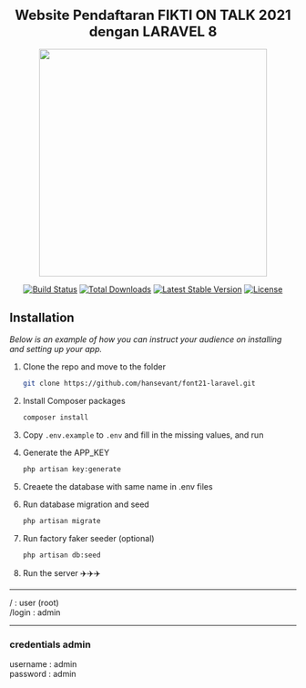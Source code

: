 <h1 align="center" style="font-size:24px;">Website Pendaftaran FIKTI ON TALK 2021 dengan LARAVEL 8</h1>

<p align="center"><a href="https://laravel.com" target="_blank"><img src="https://raw.githubusercontent.com/laravel/art/master/logo-lockup/5%20SVG/2%20CMYK/1%20Full%20Color/laravel-logolockup-cmyk-red.svg" width="400"></a></p>

<p align="center">
<a href="https://travis-ci.org/laravel/framework"><img src="https://travis-ci.org/laravel/framework.svg" alt="Build Status"></a>
<a href="https://packagist.org/packages/laravel/framework"><img src="https://img.shields.io/packagist/dt/laravel/framework" alt="Total Downloads"></a>
<a href="https://packagist.org/packages/laravel/framework"><img src="https://img.shields.io/packagist/v/laravel/framework" alt="Latest Stable Version"></a>
<a href="https://packagist.org/packages/laravel/framework"><img src="https://img.shields.io/packagist/l/laravel/framework" alt="License"></a>
</p>

## Installation

_Below is an example of how you can instruct your audience on installing and setting up your app._

1. Clone the repo and move to the folder

    ```sh
    git clone https://github.com/hansevant/font21-laravel.git
    ```

2. Install Composer packages

    ```sh
    composer install
    ```

3. Copy `.env.example` to `.env` and fill in the missing values, and run

4. Generate the APP_KEY

    ```sh
    php artisan key:generate
    ```

5. Creaete the database with same name in .env files
6. Run database migration and seed

    ```sh
    php artisan migrate
    ```

7. Run factory faker seeder (optional)

    ```sh
    php artisan db:seed
    ```

8. Run the server
   ✈️✈️✈️
   
____
/ : user (root) <br>
/login : admin
____
   
### credentials admin 

 username : admin <br>
 password : admin 
